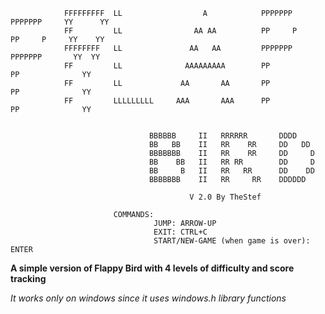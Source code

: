 
                                                                                                                                                     
                                                                                                                                                     
                FFFFFFFFF  LL                  A            PPPPPPP      PPPPPPP     YY      YY  
                FF         LL                AA AA          PP     P     PP     P     YY    YY   
                FFFFFFFF   LL               AA   AA         PPPPPPP      PPPPPPP       YY  YY  
                FF         LL              AAAAAAAAA        PP           PP              YY 
                FF         LL             AA       AA       PP           PP              YY 
                FF         LLLLLLLLL     AAA       AAA      PP           PP              YY 
                                                                                        
                                                                              
                                   BBBBBB     II   RRRRRR       DDDD          
                                   BB   BB    II   RR    RR     DD   DD     
                                   BBBBBBB    II   RR    RR     DD     D    
                                   BB    BB   II   RR RR        DD     D           
                                   BB     B   II   RR   RR      DD    DD        
                                   BBBBBBB    II   RR     RR    DDDDDD      
                                                                        
                                            V 2.0 By TheStef               
                                                            
                           COMMANDS:                     
                                    JUMP: ARROW-UP                         
                                    EXIT: CTRL+C                        
                                    START/NEW-GAME (when game is over): ENTER      
                                                                                              
                                                                                              
                                                                                              

                                                                                                
                                                                                                                                                       

**A simple version of Flappy Bird with 4 levels of difficulty and score tracking**

*It works only on windows since it uses windows.h library functions*



